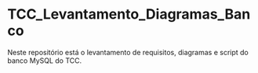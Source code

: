 # TCC_Levantamento_Diagramas_Banco
Neste repositório está o levantamento de requisitos, diagramas e script do banco MySQL do TCC.

